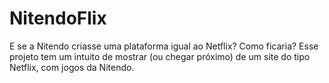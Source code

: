 # NitendoFlix
E se a Nitendo criasse uma plataforma igual ao Netflix? Como ficaria? Esse projeto tem um intuito de mostrar (ou chegar próximo) de um site do tipo Netflix, com jogos da Nitendo. 
